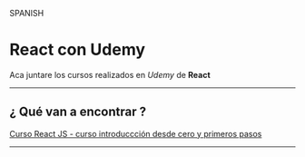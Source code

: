 SPANISH

# React con Udemy

Aca juntare los cursos realizados en *Udemy* de **React**

---

## ¿ Qué van a encontrar ?

[Curso React JS - curso introduccción desde cero y primeros pasos](https://github.com/eugenia1984/react-con-Udemy/tree/main/01_react_js_curso_de_introduccion_desde_cero_primeros_pasos)

---


